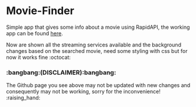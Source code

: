 # Movie-Finder
Simple app that gives some info about a movie using RapidAPI, the working app can be found [here](https://davidedm99.github.io/Movie-Info/).<br>

Now are shown all the streaming services available and the background changes based on the searched movie, need some styling with css but for now it works fine :octocat:

<h3>:bangbang:(DISCLAIMER):bangbang:</h3>
The Github page you see above may not be updated with new changes and consequently may not be working, sorry for the inconvenience! :raising_hand:

